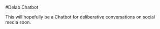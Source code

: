 #Delab Chatbot

This will hopefully be a Chatbot for deliberative conversations on social media soon.
